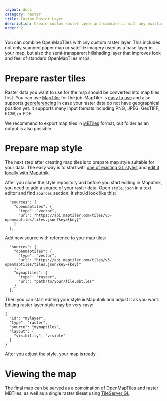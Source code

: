 ```yaml
---
layout: docs
category: raster
title: Custom Raster Layer
description: Create custom raster layer and combine it with any existing raster map.
order: 2
---
```


You can combine OpenMapTiles with any custom raster layer. This includes not only scanned paper map or satellite imagery used as a base layer in your map, but also the semi&#8209;transparent hillshading layer that improves look and feel of standard OpenMapTiles maps.

# Prepare raster tiles

Raster data you want to use for the map should be converted into map tiles first. You can use [MapTiler](https://www.maptiler.com/) for the job. MapTiler is [easy to use](https://www.maptiler.com/how-to/overlay-image-over-map/) and also supports [georeferencing](https://www.maptiler.com/how-to/georeferencing/) in case your raster data do not have geographical position yet. It supports many input formats including PNG, JPEG, GeoTIFF, ECW, or PDF.

We recommend to export map tiles in [MBTiles](https://www.maptiler.com/how-to/folder-mbtiles/) format, but folder as an output is also possible.

# Prepare map style

The next step after creating map tiles is to prepare map style suitable for your data. The easy way is to start with [one of existing GL styles](/styles/) and [edit it locally with Maputnik](/docs/style/maputnik/).

After you clone the style repository and before you start editing in Maputnik, you need to add a source of your raster data. Open `style.json` in a text editor and find `sources` section. It should look like this:
```
  "sources": {
    "openmaptiles": {
      "type": "vector",
      "url": "https://api.maptiler.com/tiles/v3-openmaptiles/tiles.json?key={key}"
    }
  },
```
Add new source with reference to your map tiles:
```
  "sources": {
    "openmaptiles": {
      "type": "vector",
      "url": "https://api.maptiler.com/tiles/v3-openmaptiles/tiles.json?key={key}"
    },
    "mymaptiles": {
      "type": "raster",
      "url": "path/to/your/file.mbtiles"
    }
  },
```

Then you can start editing your style in Maputnik and adjust it as you want. Editing raster layer style may be very easy:
```
{
  "id": "mylayer",
  "type": "raster",
  "source": "mymaptiles",
  "layout": {
    "visibility": "visible"
  }
}
```

After you adjust the style, your map is ready.


# Viewing the map

The final map can be served as a combination of OpenMapTiles and raster MBTiles, as well as a single raster tileset using [TileServer GL](/docs/host/tileserver-gl/).
